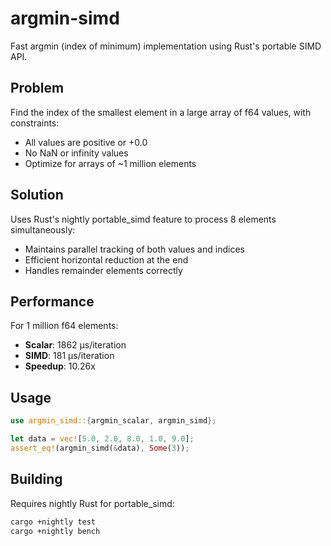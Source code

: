 # argmin-simd

Fast argmin (index of minimum) implementation using Rust's portable SIMD API.

## Problem

Find the index of the smallest element in a large array of f64 values, with constraints:
- All values are positive or +0.0
- No NaN or infinity values
- Optimize for arrays of ~1 million elements

## Solution

Uses Rust's nightly portable_simd feature to process 8 elements simultaneously:
- Maintains parallel tracking of both values and indices
- Efficient horizontal reduction at the end
- Handles remainder elements correctly

## Performance

For 1 million f64 elements:
- **Scalar**: 1862 µs/iteration
- **SIMD**: 181 µs/iteration
- **Speedup**: 10.26x

## Usage

```rust
use argmin_simd::{argmin_scalar, argmin_simd};

let data = vec![5.0, 2.0, 8.0, 1.0, 9.0];
assert_eq!(argmin_simd(&data), Some(3));
```

## Building

Requires nightly Rust for portable_simd:

```bash
cargo +nightly test
cargo +nightly bench
```